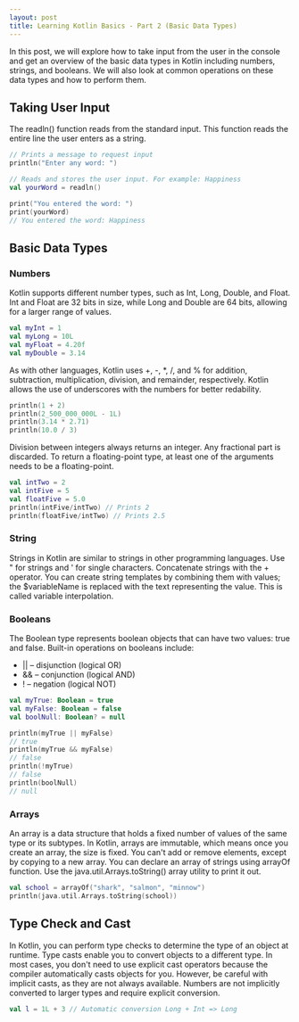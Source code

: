 ```yaml
---
layout: post
title: Learning Kotlin Basics - Part 2 (Basic Data Types)
---
```


In this post, we will explore how to take input from the user in the console and get an overview of the basic data types in Kotlin including numbers, strings, and booleans. We will also look at common operations on these data types and how to perform them.

## Taking User Input

The readln() function reads from the standard input. This function reads the entire line the user enters as a string.

```kotlin
// Prints a message to request input
println("Enter any word: ")

// Reads and stores the user input. For example: Happiness
val yourWord = readln()

print("You entered the word: ")
print(yourWord)
// You entered the word: Happiness
```

## Basic Data Types

### Numbers

Kotlin supports different number types, such as Int, Long, Double, and Float. Int and Float are 32 bits in size, while Long and Double are 64 bits, allowing for a larger range of values.

```kotlin
val myInt = 1
val myLong = 10L
val myFloat = 4.20f
val myDouble = 3.14
```

As with other languages, Kotlin uses +, -, *, /, and % for addition, subtraction, multiplication, division, and remainder, respectively. Kotlin allows the use of underscores with the numbers for better redability. 

```kotlin
println(1 + 2)
println(2_500_000_000L - 1L)
println(3.14 * 2.71)
println(10.0 / 3)
```
Division between integers always returns an integer. Any fractional part is discarded. To return a floating-point type, at least one of the arguments needs to be a floating-point.

```kotlin 
val intTwo = 2
val intFive = 5
val floatFive = 5.0
println(intFive/intTwo) // Prints 2
println(floatFive/intTwo) // Prints 2.5
```


### String

Strings in Kotlin are similar to strings in other programming languages. Use " for strings and ' for single characters. Concatenate strings with the + operator. You can create string templates by combining them with values; the $variableName is replaced with the text representing the value. This is called variable interpolation.

### Booleans

The Boolean type represents boolean objects that can have two values: true and false. Built-in operations on booleans include:

- || – disjunction (logical OR)
- && – conjunction (logical AND)
- ! – negation (logical NOT)


```kotlin
val myTrue: Boolean = true
val myFalse: Boolean = false
val boolNull: Boolean? = null

println(myTrue || myFalse)
// true
println(myTrue && myFalse)
// false
println(!myTrue)
// false
println(boolNull)
// null
```

### Arrays

An array is a data structure that holds a fixed number of values of the same type or its subtypes. In Kotlin, arrays are immutable, which means once you create an array, the size is fixed. You can't add or remove elements, except by copying to a new array. You can declare an array of strings using arrayOf function. Use the java.util.Arrays.toString() array utility to print it out.

```kotlin
val school = arrayOf("shark", "salmon", "minnow")
println(java.util.Arrays.toString(school))

```

## Type Check and Cast

In Kotlin, you can perform type checks to determine the type of an object at runtime. Type casts enable you to convert objects to a different type. In most cases, you don't need to use explicit cast operators because the compiler automatically casts objects for you. However, be careful with implicit casts, as they are not always available. Numbers are not implicitly converted to larger types and require explicit conversion.

```kotlin
val l = 1L + 3 // Automatic conversion Long + Int => Long
```



